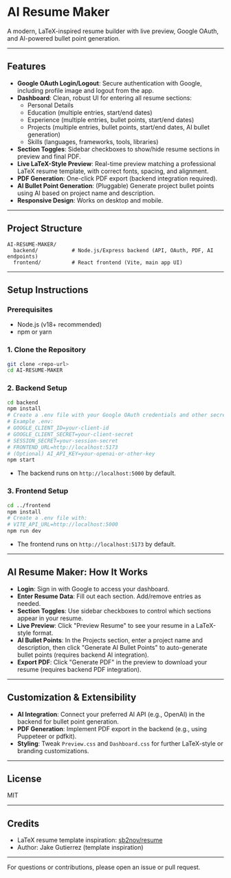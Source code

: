 # AI Resume Maker

A modern, LaTeX-inspired resume builder with live preview, Google OAuth, and AI-powered bullet point generation.

---

## Features

- **Google OAuth Login/Logout**: Secure authentication with Google, including profile image and logout from the app.
- **Dashboard**: Clean, robust UI for entering all resume sections:
  - Personal Details
  - Education (multiple entries, start/end dates)
  - Experience (multiple entries, bullet points, start/end dates)
  - Projects (multiple entries, bullet points, start/end dates, AI bullet generation)
  - Skills (languages, frameworks, tools, libraries)
- **Section Toggles**: Sidebar checkboxes to show/hide resume sections in preview and final PDF.
- **Live LaTeX-Style Preview**: Real-time preview matching a professional LaTeX resume template, with correct fonts, spacing, and alignment.
- **PDF Generation**: One-click PDF export (backend integration required).
- **AI Bullet Point Generation**: (Pluggable) Generate project bullet points using AI based on project name and description.
- **Responsive Design**: Works on desktop and mobile.

---

## Project Structure

```
AI-RESUME-MAKER/
  backend/           # Node.js/Express backend (API, OAuth, PDF, AI endpoints)
  frontend/          # React frontend (Vite, main app UI)
```

---

## Setup Instructions

### Prerequisites
- Node.js (v18+ recommended)
- npm or yarn

### 1. Clone the Repository
```sh
git clone <repo-url>
cd AI-RESUME-MAKER
```

### 2. Backend Setup
```sh
cd backend
npm install
# Create a .env file with your Google OAuth credentials and other secrets
# Example .env:
# GOOGLE_CLIENT_ID=your-client-id
# GOOGLE_CLIENT_SECRET=your-client-secret
# SESSION_SECRET=your-session-secret
# FRONTEND_URL=http://localhost:5173
# (Optional) AI_API_KEY=your-openai-or-other-key
npm start
```
- The backend runs on `http://localhost:5000` by default.

### 3. Frontend Setup
```sh
cd ../frontend
npm install
# Create a .env file with:
# VITE_API_URL=http://localhost:5000
npm run dev
```
- The frontend runs on `http://localhost:5173` by default.

---

## AI Resume Maker: How It Works

- **Login**: Sign in with Google to access your dashboard.
- **Enter Resume Data**: Fill out each section. Add/remove entries as needed.
- **Section Toggles**: Use sidebar checkboxes to control which sections appear in your resume.
- **Live Preview**: Click "Preview Resume" to see your resume in a LaTeX-style format.
- **AI Bullet Points**: In the Projects section, enter a project name and description, then click "Generate AI Bullet Points" to auto-generate bullet points (requires backend AI integration).
- **Export PDF**: Click "Generate PDF" in the preview to download your resume (requires backend PDF integration).

---

## Customization & Extensibility
- **AI Integration**: Connect your preferred AI API (e.g., OpenAI) in the backend for bullet point generation.
- **PDF Generation**: Implement PDF export in the backend (e.g., using Puppeteer or pdfkit).
- **Styling**: Tweak `Preview.css` and `Dashboard.css` for further LaTeX-style or branding customizations.

---

## License
MIT

---

## Credits
- LaTeX resume template inspiration: [sb2nov/resume](https://github.com/sb2nov/resume)
- Author: Jake Gutierrez (template inspiration)

---

For questions or contributions, please open an issue or pull request.

